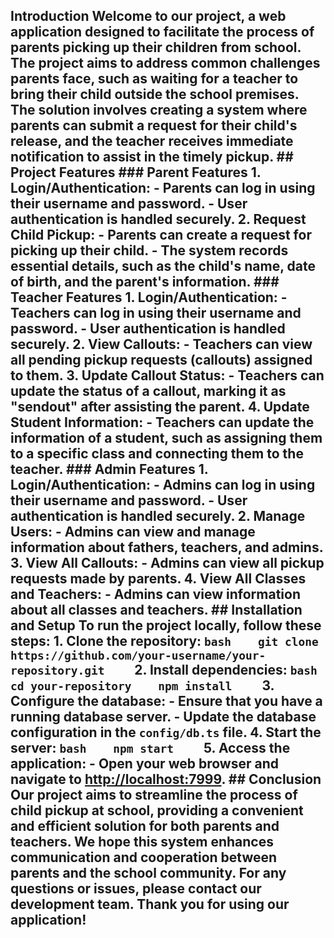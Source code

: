 ## Introduction  Welcome to our project, a web application designed to facilitate the process of parents picking up their children from school. The project aims to address common challenges parents face, such as waiting for a teacher to bring their child outside the school premises. The solution involves creating a system where parents can submit a request for their child's release, and the teacher receives immediate notification to assist in the timely pickup.  ## Project Features  ### Parent Features  1. **Login/Authentication:**    - Parents can log in using their username and password.    - User authentication is handled securely.  2. **Request Child Pickup:**    - Parents can create a request for picking up their child.    - The system records essential details, such as the child's name, date of birth, and the parent's information.  ### Teacher Features  1. **Login/Authentication:**    - Teachers can log in using their username and password.    - User authentication is handled securely.  2. **View Callouts:**    - Teachers can view all pending pickup requests (callouts) assigned to them.  3. **Update Callout Status:**    - Teachers can update the status of a callout, marking it as "sendout" after assisting the parent.  4. **Update Student Information:**    - Teachers can update the information of a student, such as assigning them to a specific class and connecting them to the teacher.  ### Admin Features  1. **Login/Authentication:**    - Admins can log in using their username and password.    - User authentication is handled securely.  2. **Manage Users:**    - Admins can view and manage information about fathers, teachers, and admins.  3. **View All Callouts:**    - Admins can view all pickup requests made by parents.  4. **View All Classes and Teachers:**    - Admins can view information about all classes and teachers.  ## Installation and Setup  To run the project locally, follow these steps:  1. Clone the repository:     ```bash    git clone https://github.com/your-username/your-repository.git    ```  2. Install dependencies:     ```bash    cd your-repository    npm install    ```  3. Configure the database:     - Ensure that you have a running database server.    - Update the database configuration in the `config/db.ts` file.  4. Start the server:     ```bash    npm start    ```  5. Access the application:     - Open your web browser and navigate to [http://localhost:7999](http://localhost:7999).  ## Conclusion  Our project aims to streamline the process of child pickup at school, providing a convenient and efficient solution for both parents and teachers. We hope this system enhances communication and cooperation between parents and the school community.  For any questions or issues, please contact our development team. Thank you for using our application!
